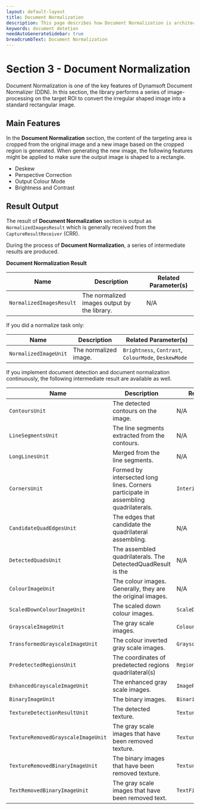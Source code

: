 ```yaml
---
layout: default-layout
title: Document Normalization
description: This page describes how Document Normalization is architected in Dynamsoft Capture Vision.
keywords: document detetion
needAutoGenerateSidebar: true
breadcrumbText: Document Normalization
---
```


# Section 3 - Document Normalization

Document Normalization is one of the key features of Dynamsoft Document Normalizer (DDN). In this section, the library performs a series of image-processing on the target ROI to convert the irregular shaped image into a standard rectangular image.

## Main Features

In the **Document Normalization** section, the content of the targeting area is cropped from the original image and a new image based on the cropped region is generated. When generating the new image, the following features might be applied to make sure the output image is shaped to a rectangle.

* Deskew
* Perspective Correction
* Output Colour Mode
* Brightness and Contrast

## Result Output

The result of **Document Normalization** section is output as `NormalizedImagesResult` which is generally received from the `CaptureResultReceiver` (CRR).

During the process of **Document Normalization**, a series of intermediate results are produced.

**Document Normalization Result**

| Name | Description | Related Parameter(s) |
| ---- | ----------- | -------------------- |
| `NormalizedImagesResult` | The normalized images output by the library. | N/A |

If you did a normalize task only:

| Name | Description | Related Parameter(s) |
| ---- | ----------- | -------------------- |
| `NormalizedImageUnit` | The normalized image. | `Brightness`, `Contrast`, `ColourMode`, `DeskewMode` |

If you implement document detection and document normalization continuously, the following intermediate result are available as well.

| Name | Description | Related Parameter(s) |
| ---- | ----------- | -------------------- |
| `ContoursUnit` | The detected contours on the image. | N/A |
| `LineSegmentsUnit` | The line segments extracted from the contours. | N/A |
| `LongLinesUnit` | Merged from the line segments. | N/A |
| `CornersUnit` | Formed by intersected long lines. Corners participate in assembling quadrilaterals. | `InteriorAngleRangeArray` |
| `CandidateQuadEdgesUnit` | The edges that candidate the quadrilateral assembling. | N/A |
| `DetectedQuadsUnit` | The assembled quadrilaterals. The DetectedQuadResult is the  | N/A |
| `ColourImageUnit` | The colour images. Generally, they are the original images. | N/A |
| `ScaledDownColourImageUnit` | The scaled down colour images. | `ScaleDownThreshold` |
| `GrayscaleImageUnit` | The gray scale images. | `ColourConversionModes` |
| `TransformedGrayscaleImageUnit` | The colour inverted gray scale images. | `GrayscaleTransformationModes` |
| `PredetectedRegionsUnit` | The coordinates of predetected regions quadrilateral(s) | `RegionPredetectionModes` |
| `EnhancedGrayscaleImageUnit` | The enhanced gray scale images. | `ImagePreprocessingModes` |
| `BinaryImageUnit` | The binary images. | `BinarizationModes` |
| `TextureDetectionResultUnit` | The detected texture. | `TextureDetectionModes` |
| `TextureRemovedGrayscaleImageUnit` | The gray scale images that have been removed texture. | `TextureDetectionModes` |
| `TextureRemovedBinaryImageUnit` | The binary images that have been removed texture. | `TextureDetectionModes` |
| `TextRemovedBinaryImageUnit` | The gray scale images that have been removed text. | `TextFilterModes` |
